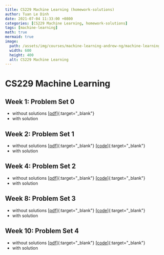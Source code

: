 ```yaml
---
title: CS229 Machine Learning (homework-solutions)
author: Tuan Le Dinh
date: 2021-07-04 11:33:00 +0800
categories: [CS229 Machine Learning, homework-solutions]
tags: [machine-learning]
math: true
mermaid: true
image:
  path: /assets/img/courses/machine-learning-andrew-ng/machine-learning-andrew-ng.png
  width: 600
  height: 400
  alt: CS229 Machine Learning
---
```

# CS229 Machine Learning

## Week 1: Problem Set 0
- without solutions [[pdf]](https://cs229.stanford.edu/materials/ps0.pdf){:target="_blank"}
- with solution

## Week 2: Problem Set 1 
- without solutions [[pdf]](https://github.com/tuan-ld/cs229-machine-learning-standford/blob/main/homework/problem-set-1/pdf/problem-set-1.pdf){:target="_blank"} [[code]](https://github.com/tuan-ld/cs229-machine-learning-standford/tree/main/homework/problem-set-1/code){:target="_blank"}
- with solution

## Week 4: Problem Set 2
- without solutions [[pdf]](https://github.com/tuan-ld/cs229-machine-learning-standford/blob/main/homework/problem-set-2/pdf/problem-set-2.pdf){:target="_blank"}  [[code]](https://github.com/tuan-ld/cs229-machine-learning-standford/tree/main/homework/problem-set-2/code){:target="_blank"}
- with solution

## Week 8: Problem Set 3
- without solutions [[pdf]](https://github.com/tuan-ld/cs229-machine-learning-standford/blob/main/homework/problem-set-3/pdf/problem-set-3.pdf){:target="_blank"}  [[code]](https://github.com/tuan-ld/cs229-machine-learning-standford/tree/main/homework/problem-set-3/code){:target="_blank"}
- with solution

## Week 10: Problem Set 4
- without solutions [[pdf]](https://github.com/tuan-ld/cs229-machine-learning-standford/blob/main/homework/problem-set-4/pdf/problem-set-4.pdf){:target="_blank"}  [[code]](https://github.com/tuan-ld/cs229-machine-learning-standford/tree/main/homework/problem-set-4/code){:target="_blank"}
- with solution
